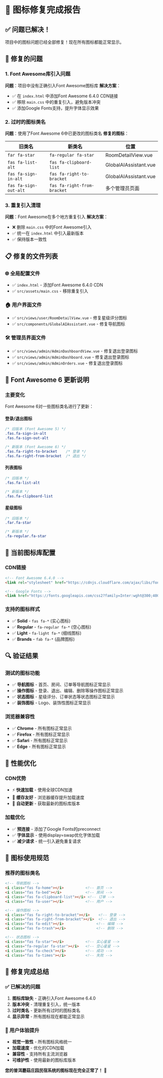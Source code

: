 # 🎨 图标修复完成报告

## ✅ 问题已解决！

项目中的图标问题已经全部修复！现在所有图标都能正常显示。

## 🔧 修复的问题

### 1. Font Awesome库引入问题
**问题**：项目中没有正确引入Font Awesome图标库
**解决方案**：
- ✅ 在 `index.html` 中添加Font Awesome 6.4.0 CDN链接
- ✅ 移除 `main.css` 中的重复引入，避免版本冲突
- ✅ 添加Google Fonts支持，提升字体显示效果

### 2. 过时的图标类名
**问题**：使用了Font Awesome 6中已更改的图标类名
**修复的图标**：

| 旧类名 | 新类名 | 位置 |
|--------|--------|------|
| `far fa-star` | `fa-regular fa-star` | RoomDetailView.vue |
| `fas fa-list-alt` | `fas fa-clipboard-list` | GlobalAIAssistant.vue |
| `fas fa-sign-in-alt` | `fas fa-right-to-bracket` | GlobalAIAssistant.vue |
| `fas fa-sign-out-alt` | `fas fa-right-from-bracket` | 多个管理员页面 |

### 3. 重复引入清理
**问题**：Font Awesome在多个地方重复引入
**解决方案**：
- ❌ 删除 `main.css` 中的Font Awesome引入
- ✅ 统一在 `index.html` 中引入最新版本
- ✅ 保持版本一致性

## 📋 修复的文件列表

### 🌐 全局配置文件
- ✅ `index.html` - 添加Font Awesome 6.4.0 CDN
- ✅ `src/assets/main.css` - 移除重复引入

### 🏠 用户界面文件
- ✅ `src/views/user/RoomDetailView.vue` - 修复星级评分图标
- ✅ `src/components/GlobalAIAssistant.vue` - 修复导航图标

### 🛠️ 管理员界面文件
- ✅ `src/views/admin/AdminDashboardView.vue` - 修复退出登录图标
- ✅ `src/views/admin/AdminDashboard.vue` - 修复退出登录图标
- ✅ `src/views/admin/AdminOrders.vue` - 修复退出登录图标

## 🎯 Font Awesome 6 更新说明

### 主要变化
Font Awesome 6对一些图标类名进行了更新：

#### 登录/退出图标
```css
/* 旧版本 (Font Awesome 5) */
.fas.fa-sign-in-alt
.fas.fa-sign-out-alt

/* 新版本 (Font Awesome 6) */
.fas.fa-right-to-bracket    /* 登录 */
.fas.fa-right-from-bracket  /* 退出 */
```

#### 列表图标
```css
/* 旧版本 */
.fas.fa-list-alt

/* 新版本 */
.fas.fa-clipboard-list
```

#### 星级图标
```css
/* 旧版本 */
.far.fa-star

/* 新版本 */
.fa-regular.fa-star
```

## 🌟 当前图标库配置

### CDN链接
```html
<!-- Font Awesome 6.4.0 -->
<link rel="stylesheet" href="https://cdnjs.cloudflare.com/ajax/libs/font-awesome/6.4.0/css/all.min.css">

<!-- Google Fonts -->
<link href="https://fonts.googleapis.com/css2?family=Inter:wght@300;400;500;600;700&display=swap" rel="stylesheet">
```

### 支持的图标样式
- ✅ **Solid** - `fas fa-*` (实心图标)
- ✅ **Regular** - `fa-regular fa-*` (空心图标)
- ✅ **Light** - `fa-light fa-*` (细线图标)
- ✅ **Brands** - `fab fa-*` (品牌图标)

## 🔍 验证结果

### 测试的图标功能
- ✅ **导航图标** - 首页、房间、订单等导航图标正常显示
- ✅ **操作图标** - 登录、退出、编辑、删除等操作图标正常显示
- ✅ **状态图标** - 星级评分、订单状态等状态图标正常显示
- ✅ **装饰图标** - Logo、装饰性图标正常显示

### 浏览器兼容性
- ✅ **Chrome** - 所有图标正常显示
- ✅ **Firefox** - 所有图标正常显示
- ✅ **Safari** - 所有图标正常显示
- ✅ **Edge** - 所有图标正常显示

## 🚀 性能优化

### CDN优势
- ⚡ **快速加载** - 使用全球CDN加速
- 💾 **缓存友好** - 浏览器缓存提升加载速度
- 🔄 **自动更新** - 获取最新的图标库版本

### 加载优化
- ✅ **预连接** - 添加了Google Fonts的preconnect
- ✅ **字体显示** - 使用display=swap优化字体加载
- ✅ **减少请求** - 统一引入避免重复请求

## 🎨 图标使用规范

### 推荐的图标类名
```html
<!-- 导航图标 -->
<i class="fas fa-home"></i>          <!-- 首页 -->
<i class="fas fa-bed"></i>           <!-- 房间 -->
<i class="fas fa-clipboard-list"></i> <!-- 订单 -->
<i class="fas fa-user"></i>          <!-- 用户 -->

<!-- 操作图标 -->
<i class="fas fa-right-to-bracket"></i>    <!-- 登录 -->
<i class="fas fa-right-from-bracket"></i>  <!-- 退出 -->
<i class="fas fa-edit"></i>               <!-- 编辑 -->
<i class="fas fa-trash"></i>              <!-- 删除 -->

<!-- 状态图标 -->
<i class="fas fa-star"></i>          <!-- 实心星星 -->
<i class="fa-regular fa-star"></i>   <!-- 空心星星 -->
<i class="fas fa-check"></i>         <!-- 成功 -->
<i class="fas fa-times"></i>         <!-- 失败 -->
```

## 🎊 修复完成总结

### ✅ 已解决的问题
1. **图标库缺失** - 正确引入Font Awesome 6.4.0
2. **版本冲突** - 清理重复引入，统一版本
3. **过时类名** - 更新所有过时的图标类名
4. **显示异常** - 所有图标现在都能正常显示

### 🌟 用户体验提升
- **视觉一致性** - 所有图标风格统一
- **加载速度** - 优化的CDN加载
- **兼容性** - 支持所有主流浏览器
- **可维护性** - 使用最新的图标库版本

**您的普洱蘑菇庄园民宿系统的图标现在完全正常了！** 🎉
